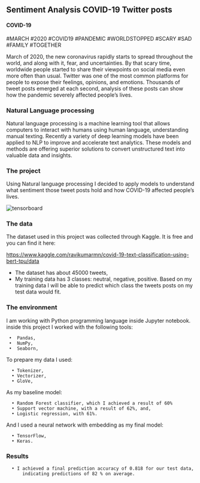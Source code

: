 ## Sentiment Analysis COVID-19 Twitter posts

#### COVID-19


#MARCH #2020 #COVID19 #PANDEMIC #WORLDSTOPPED #SCARY #SAD #FAMILY #TOGETHER

March of 2020, the new coronavirus rapidly starts to spread throughout the world, and along with it, fear, and uncertainties. By that scary time, worldwide people started to share their viewpoints on social media even more often than usual. Twitter was one of the most common platforms for people to expose their feelings, opinions, and emotions. Thousands of tweet posts emerged at each second, analysis of these posts can show how the pandemic severely affected people’s lives.

### Natural Language processing

Natural language processing is a machine learning tool that allows computers to interact with humans using human language, understanding manual texting. 
Recently a variety of deep learning models have been applied to NLP to improve and accelerate text analytics. These models and methods are offering superior solutions to convert unstructured text into valuable data and insights.

### The project

Using Natural language processing I decided to apply models to understand what sentiment those tweet posts hold and how COVID-19 affected people’s lives.

![tensorboard](https://user-images.githubusercontent.com/84256873/159619135-85209024-4ea7-440f-ad45-cebbff16bb21.png)

### The data

The dataset used in this project was collected through Kaggle. It is free and you can find it here:

https://www.kaggle.com/ravikumarmn/covid-19-text-classification-using-bert-tpu/data

  * The dataset has about 45000 tweets, 
  * My training data has 3 classes: neutral, negative, positive. 
Based on my training data I will be able to predict which class the tweets posts on my test data would fit.

### The environment

I am working with Python programming language inside Jupyter notebook. inside this project I worked with the following tools:

     •	Pandas,
     •	NumPy,
     •	Seaborn,

  To prepare my data I used:

      •	Tokenizer,
      •	Vectorizer,
      •	GloVe,
  
  As my baseline model:
  
      •	Random Forest classifier, which I achieved a result of 60%
      •	Support vector machine, with a result of 62%, and,
      •	Logistic regression, with 61%.

  
  And I used a neural network with embedding as my final model:

      •	TensorFlow,
      •	Keras.



### Results

      • I achieved a final prediction accuracy of 0.818 for our test data,
          indicating predictions of 82 % on average.
